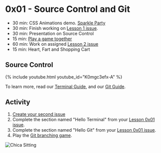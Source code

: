 # 0x01 - Source Control and Git

<!--
* GitHub as a tool
* Git + GitHub fundamentals, writing commits, messages, pull requests, forking,
  get familiar with how to save their code & collaborate on that platform.
    * memorization game (flash card / jeopardy) to learn new coding terms.
      * forking
      * pull request
      * repo
      * merging
      * checkout
      * push and pull
      * branching
      * clone
      * add
      * commit
    * intro to the concept of pull requests and collaborating on code
    * branching - exercise could be a story "once upon a time in a land far far
      away..." and could add sentences.
* Positive Sandwhich! Rule for giving feedback on code.
  * Start with something positive, layer in constructive criticism, end with
    something positive.
* Create GitHub account. Add the Latinitas org badge to their profile.
  * Add README's - first repo on their page. Can personalize, add their bio,
    icebreakers, favorite emojis/ what they wanna do in the future.
  * Example of ReadME repo https://github.com/Apang20
* Rinse & repeat exercises (source control, do an exercise each class?)
-->

* 30 min: CSS Animations demo. [Sparkle Party](https://github.com/codechica/sparkle-party)
* 30 min: Finish working on [Lesson 1 issue][issues].
* 30 min: Presentation on Source Control
* 15 min: [Play a game together](https://create.kahoot.it/share/git-terms/6bf90eb7-3c80-43d5-a0ff-b710cc767040)
* 60 min: Work on assigned [Lesson 2 issue][issues]
* 15 min: Heart, Fart and Shopping Cart

## Source Control

<!--
::TODO insert youtube video here.

[Slides](./slides.html)
-->

{% include youtube.html youtube_id="K0mgc3efx-A" %}

To learn more, read our [Terminal Guide](../../guides/terminal.html),
and our [Git Guide](../../guides/git.html).

## Activity

1. [Create your second issue](../../guides/github.html#issues)
1. Complete the section named "Hello Terminal" from your [Lesson 0x01 issue][issues].
1. Complete the section named "Hello Git" from your [Lesson 0x01 issue][issues].
1. Play the [Git branching game][git_game].

![Chica Sitting](/assets/images/laChicaSitting.png)

[git_game]: https://learngitbranching.js.org/
[issues]: https://github.com/CodeChica/plus-plus/issues
